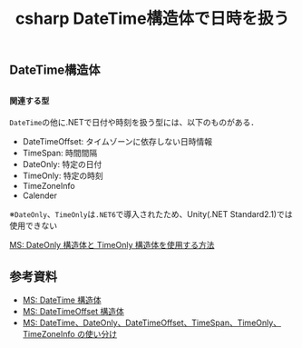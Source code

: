 ﻿---
title: "csharp DateTime構造体で日時を扱う"
tags:
  - csharp
updated_at: ''
id: 88d3120f-1210-48f6-9e6c-a4c3b6543f4f
---

## DateTime構造体

##

#### 関連する型
`DateTime`の他に.NETで日付や時刻を扱う型には、以下のものがある．

- DateTimeOffset: タイムゾーンに依存しない日時情報
- TimeSpan: 時間間隔
- DateOnly: 特定の日付
- TimeOnly: 特定の時刻
- TimeZoneInfo
- Calender

※`DateOnly`、`TimeOnly`は`.NET6`で導入されたため、Unity(.NET Standard2.1)では使用できない

[MS: DateOnly 構造体と TimeOnly 構造体を使用する方法](https://learn.microsoft.com/ja-jp/dotnet/standard/datetime/how-to-use-dateonly-timeonly)

## 

## 参考資料

- [MS: DateTime 構造体](https://learn.microsoft.com/ja-jp/dotnet/api/system.datetime?view=net-8.0)
- [MS: DateTimeOffset 構造体](https://learn.microsoft.com/ja-jp/dotnet/api/system.datetimeoffset?view=net-8.0)
- [MS: DateTime、DateOnly、DateTimeOffset、TimeSpan、TimeOnly、TimeZoneInfo の使い分け](https://learn.microsoft.com/ja-jp/dotnet/standard/datetime/choosing-between-datetime)

